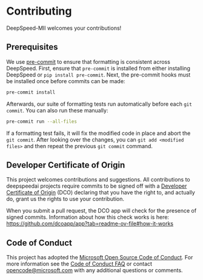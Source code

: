 # Contributing
DeepSpeed-MII welcomes your contributions!

## Prerequisites
We use [pre-commit](https://pre-commit.com/) to ensure that formatting is
consistent across DeepSpeed. First, ensure that `pre-commit` is installed from either
installing DeepSpeed or `pip install pre-commit`. Next, the pre-commit hooks must be
installed once before commits can be made:
```bash
pre-commit install
```

Afterwards, our suite of formatting tests run automatically before each `git commit`. You
can also run these manually:
```bash
pre-commit run --all-files
```
If a formatting test fails, it will fix the modified code in place and abort
the `git commit`. After looking over the changes, you can `git add <modified files>`
and then repeat the previous `git commit` command.

## Developer Certificate of Origin
This project welcomes contributions and suggestions. All contributions to deepspeedai projects
require commits to be signed off with a [Developer Certificate of Origin](https://en.wikipedia.org/wiki/Developer_Certificate_of_Origin)
(DCO) declaring that you have the right to, and actually do, grant us the rights to use your contribution.

When you submit a pull request, the DCO app will check for the presence of signed commits.
Information about how this check works is here: https://github.com/dcoapp/app?tab=readme-ov-file#how-it-works

## Code of Conduct
This project has adopted the [Microsoft Open Source Code of
Conduct](https://opensource.microsoft.com/codeofconduct/). For more information see the
[Code of Conduct FAQ](https://opensource.microsoft.com/codeofconduct/faq/) or contact
[opencode@microsoft.com](mailto:opencode@microsoft.com) with any additional questions or
comments.
